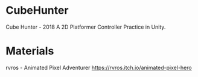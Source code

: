 # CubeHunter
Cube Hunter - 2018
A 2D Platformer Controller Practice in Unity.

# Materials
rvros - Animated Pixel Adventurer
https://rvros.itch.io/animated-pixel-hero
